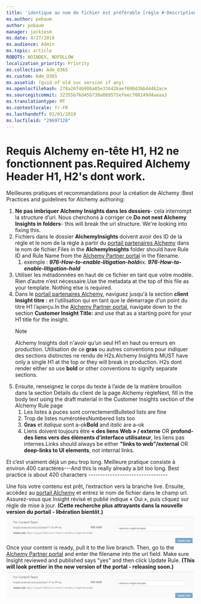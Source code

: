 ```yaml
---
title: 'identique au nom de fichier est préférable [règle #-Description]'
ms.author: pebaum
author: pebaum
manager: jackiesm
ms.date: 4/27/2018
ms.audience: Admin
ms.topic: article
ROBOTS: NOINDEX, NOFOLLOW
localization_priority: Priority
ms.collection: Adm_O365
ms.custom: Adm_O365
ms.assetid: (guid of old soc version if any)
ms.openlocfilehash: 278a26f4b986a85e33442baef690d3bb44462ace
ms.sourcegitcommit: 32355b76d45b730a069575efeec708149d4aeaa3
ms.translationtype: MT
ms.contentlocale: fr-FR
ms.lasthandoff: 02/01/2019
ms.locfileid: "29697128"
---
```

# <a name="required-alchemy-header-h1-h2s-dont-work"></a><span data-ttu-id="1a610-102">Requis Alchemy en-tête H1, H2 ne fonctionnent pas.</span><span class="sxs-lookup"><span data-stu-id="1a610-102">Required Alchemy Header H1, H2's dont work.</span></span>
<span data-ttu-id="1a610-103">Meilleures pratiques et recommandations pour la création de Alchemy :</span><span class="sxs-lookup"><span data-stu-id="1a610-103">Best Practices and guidelines for Alchemy authoring:</span></span>

1. <span data-ttu-id="1a610-p101">**Ne pas imbriquer Alchemy Insights dans les dossiers**- cela interrompt la structure d’url. Nous cherchons à corriger ce.</span><span class="sxs-lookup"><span data-stu-id="1a610-p101">**Do not nest Alchemy Insights in folders**- this will break the url structure. We're looking into fixing this.</span></span>
1. <span data-ttu-id="1a610-106">Fichiers dans le dossier **AlchemyInsights** doivent avoir des ID de la règle et le nom de la règle à partir du [portail partenaires Alchemy](https://alchemyportal.azurewebsites.net) dans le nom de fichier.</span><span class="sxs-lookup"><span data-stu-id="1a610-106">Files in the **AlchemyInsights** folder should have Rule ID and Rule Name from the [Alchemy Partner portal](https://alchemyportal.azurewebsites.net) in the filename.</span></span>
    1. <span data-ttu-id="1a610-p102">exemple : ***976-How-to-enable-litigation-hold***</span><span class="sxs-lookup"><span data-stu-id="1a610-p102">ex. ***976-How-to-enable-litigation-hold***</span></span>
1. <span data-ttu-id="1a610-p103">Utiliser les métadonnées en haut de ce fichier en tant que votre modèle. Rien d’autre n’est nécessaire.</span><span class="sxs-lookup"><span data-stu-id="1a610-p103">Use the metadata at the top of this file as your template. Nothing else is required.</span></span>
1. <span data-ttu-id="1a610-111">Dans le [portail partenaires Alchemy](https://alchemyportal.azurewebsites.net), naviguez jusqu'à la section **client Insight titre :** et l’utilisation qui en tant que le démarrage d’un point du titre H1 l’aperçu.</span><span class="sxs-lookup"><span data-stu-id="1a610-111">In the [Alchemy Partner portal](https://alchemyportal.azurewebsites.net), navigate down to the section **Customer Insight Title:** and use that as a starting point for your H1 title for the insight.</span></span> 
    > [!NOTE]
    > <span data-ttu-id="1a610-p104">Alchemy Insights doit n'avoir qu’un seul H1 en haut ou erreurs en production. Utilisation de ce **gras** ou autres conventions pour indiquer des sections distinctes ne rendu de H2s.</span><span class="sxs-lookup"><span data-stu-id="1a610-p104">Alchemy Insights MUST have only a single H1 at the top or they will break in production. H2s dont render either so use **bold** or other conventions to signify separate sections.</span></span>
1. <span data-ttu-id="1a610-114">Ensuite, renseignez le corps du texte à l’aide de la matière brouillon dans la section Détails du client de la page Alchemy règle</span><span class="sxs-lookup"><span data-stu-id="1a610-114">Next, fill in the body text using the draft material in the Customer Insights section of the Alchemy Rule page</span></span>
    1. <span data-ttu-id="1a610-115">Les listes à puces sont correctement</span><span class="sxs-lookup"><span data-stu-id="1a610-115">Bulleted lists are fine</span></span>
    1. <span data-ttu-id="1a610-116">Trop de listes numérotées</span><span class="sxs-lookup"><span data-stu-id="1a610-116">Numbered lists too</span></span>
    1. <span data-ttu-id="1a610-117">**Gras** et *italique* sont a-ok</span><span class="sxs-lookup"><span data-stu-id="1a610-117">**Bold** and *italic* are a-ok</span></span>
    1. <span data-ttu-id="1a610-118">Liens doivent toujours être **« des liens Web » / externe** OR **profond-des liens vers des éléments d’interface utilisateur**, les liens pas internes.</span><span class="sxs-lookup"><span data-stu-id="1a610-118">Links should always be either **"links to web"/external** OR **deep-links to UI elements**, not internal links.</span></span>

<span data-ttu-id="1a610-p105">Et c’est vraiment déjà un peu trop long. Meilleure pratique consiste à environ 400 caractères---</span><span class="sxs-lookup"><span data-stu-id="1a610-p105">And this is really already a bit too long. Best practice is about 400 characters ---------------------------------</span></span>

<span data-ttu-id="1a610-p106">Une fois votre contenu est prêt, l’extraction vers la branche live. Ensuite, accédez au [portail Alchemy](https://alchemyportal.azurewebsites.net) et entrez le nom de fichier dans le champ url. Assurez-vous que Insight révisé et publié indique « Oui », puis cliquez sur règle de mise à jour. **(Cette recherche plus attrayants dans la nouvelle version du portail - libération bientôt.)** 
 ![champ url](media/for-content-team.PNG)</span><span class="sxs-lookup"><span data-stu-id="1a610-p106">Once your content is ready, pull it to the live branch. Then, go to the [Alchemy Partner portal](https://alchemyportal.azurewebsites.net) and enter the filename into the url field. Make sure Insight reviewed and published says "yes" and then click Update Rule. **(This will look prettier in the new version of the portal - releasing soon.)**
![url field](media/for-content-team.PNG)</span></span>

